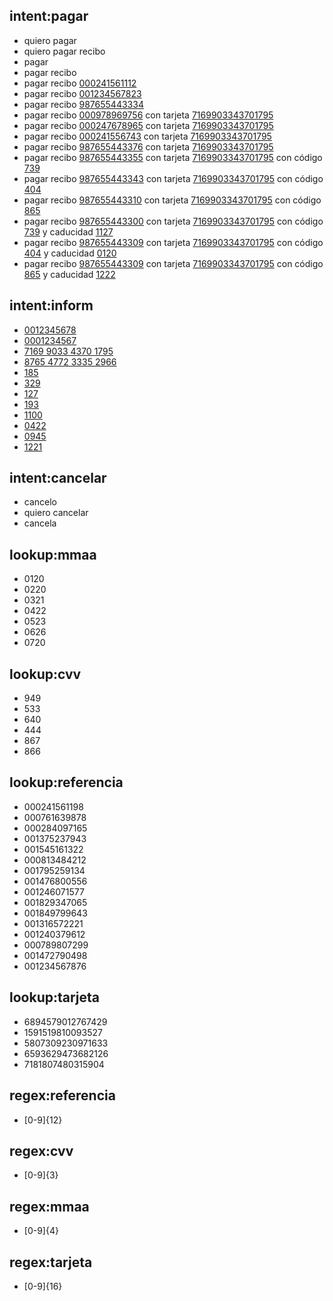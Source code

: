 ## intent:pagar
- quiero pagar 
- quiero pagar recibo
- pagar
- pagar recibo
- pagar recibo [000241561112](referencia)
- pagar recibo [001234567823](referencia)
- pagar recibo [987655443334](referencia)
- pagar recibo [000978969756](referencia) con tarjeta [7169903343701795](tarjeta)
- pagar recibo [000247678965](referencia) con tarjeta [7169903343701795](tarjeta)
- pagar recibo [000241556743](referencia) con tarjeta [7169903343701795](tarjeta)
- pagar recibo [987655443376](referencia) con tarjeta [7169903343701795](tarjeta)
- pagar recibo [987655443355](referencia) con tarjeta [7169903343701795](tarjeta) con código [739](cvv)
- pagar recibo [987655443343](referencia) con tarjeta [7169903343701795](tarjeta) con código [404](cvv)
- pagar recibo [987655443310](referencia) con tarjeta [7169903343701795](tarjeta) con código [865](cvv) 
- pagar recibo [987655443300](referencia) con tarjeta [7169903343701795](tarjeta) con código [739](cvv) y caducidad [1127](mmaa)
- pagar recibo [987655443309](referencia) con tarjeta [7169903343701795](tarjeta) con código [404](cvv) y caducidad [0120](mmaa)
- pagar recibo [987655443309](referencia) con tarjeta [7169903343701795](tarjeta) con código [865](cvv) y caducidad [1222](mmaa)

## intent:inform
- [0012345678](referencia)
- [0001234567](referencia)
- [7169 9033 4370 1795](tarjeta)
- [8765 4772 3335 2966](tarjeta)
- [185](cvv)
- [329](cvv)
- [127](cvv)
- [193](cvv)
- [1100](mmaa)
- [0422](mmaa)
- [0945](mmaa)
- [1221](mmaa)

## intent:cancelar
- cancelo
- quiero cancelar
- cancela

## lookup:mmaa
- 0120
- 0220
- 0321
- 0422
- 0523
- 0626
- 0720

## lookup:cvv
- 949
- 533
- 640
- 444
- 867
- 866

## lookup:referencia

- 000241561198
- 000761639878
- 000284097165
- 001375237943
- 001545161322
- 000813484212
- 001795259134
- 001476800556
- 001246071577
- 001829347065
- 001849799643
- 001316572221
- 001240379612
- 000789807299
- 001472790498
- 001234567876

## lookup:tarjeta
- 6894579012767429
- 1591519810093527
- 5807309230971633
- 6593629473682126
- 7181807480315904

## regex:referencia
- [0-9]{12}

## regex:cvv
- [0-9]{3}

## regex:mmaa
- [0-9]{4}

## regex:tarjeta
- [0-9]{16}
